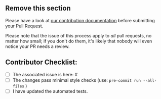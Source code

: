 ## Remove this section

Please have a look at
[our contribution documentation](https://github.com/NimVek/advent-of-code/blob/main/.github/CONTRIBUTING.md)
before submitting your Pull Request.

Please note that the issue of this process apply to *all* pull requests, no
matter how small; if you don't do them, it's likely that nobody will even
notice your PR needs a review.

## Contributor Checklist:

- [ ] The associated issue is here:
  #<!-- [Create a new one](https://github.com/NimVek/advent-of-code/issues/new/choose)
        and replace this comment with the ticket number. -->
- [ ] The changes pass minimal style checks (use: `pre-commit run --all-files` )
- [ ] I have updated the automated tests.
